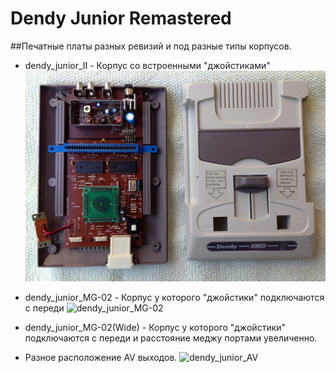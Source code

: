 # Dendy Junior Remastered

##Печатные платы разных ревизий и под разные типы корпусов.

- dendy_junior_II - Корпус со встроенными "джойстиками"
![dendy_junior_II](./cases/Dendy_Junior_II_case.jpg)

- dendy_junior_MG-02 - Корпус у которого "джойстики" подключаются с переди
![dendy_junior_MG-02]()

- dendy_junior_MG-02(Wide) - Корпус у которого "джойстики" подключаются с переди и расстояние меджу портами увеличенно.


- Разное расположение AV выходов.
![dendy_junior_AV]()